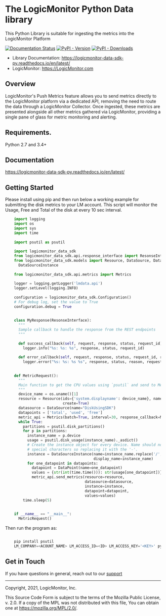 # The LogicMonitor Python Data library
This Python Library is suitable for ingesting the metrics into the LogicMonitor Platform

[![Documentation Status](https://readthedocs.org/projects/logicmonitor-data-sdk-py/badge/?version=latest)](https://logicmonitor-data-sdk-py.readthedocs.io/en/latest/?badge=latest)
[![PyPI - Version](https://img.shields.io/pypi/v/logicmonitor-data-sdk.svg)](https://pypi.org/project/logicmonitor-data-sdk)
[![PyPI - Downloads](https://pepy.tech/badge/logicmonitor-data-sdk)](https://pepy.tech/project/logicmonitor-data-sdk)


- Library Documentation: https://logicmonitor-data-sdk-py.readthedocs.io/en/latest/
- LogicMonitor: https://LogicMonitor.com

Overview
--------

LogicMonitor's Push Metrics feature allows you to send metrics directly
to the LogicMonitor platform via a dedicated API, removing the need to
route the data through a LogicMonitor Collector. Once ingested, these
metrics are presented alongside all other metrics gathered via
LogicMonitor, providing a single pane of glass for metric monitoring and
alerting.

Requirements.
------------

Python 2.7 and 3.4+

Documentation
-------------
https://logicmonitor-data-sdk-py.readthedocs.io/en/latest/


Getting Started
---------------

Please install using pip and then run below a working example for submitting the disk metrics to 
your LM account. This script will monitor the Usage, Free and Total of the disk at every 10 sec 
interval.

```python
    import logging
    import os
    import sys
    import time
    
    import psutil as psutil
    
    import logicmonitor_data_sdk
    from logicmonitor_data_sdk.api.response_interface import ResonseInterface
    from logicmonitor_data_sdk.models import Resource, DataSource, DataPoint, \
      DataSourceInstance
    
    from logicmonitor_data_sdk.api.metrics import Metrics
    
    logger = logging.getLogger('lmdata.api')
    logger.setLevel(logging.INFO)
    
    configuration = logicmonitor_data_sdk.Configuration()
    # For debug log, set the value to True
    configuration.debug = True
    
    
    class MyResponse(ResonseInterface):
      """
      Sample callback to handle the response from the REST endpoints
      """
    
      def success_callback(self, request, response, status, request_id):
        logger.info("%s: %s: %s", response, status, request_id)
    
      def error_callback(self, request, response, status, request_id, reason):
        logger.error("%s: %s: %s %s", response, status, reason, request_id)
    
    
    def MetricRequest():
      """
      Main function to get the CPU values using `psutil` and send to Metrics REST endpoint
      """
      device_name = os.uname()[1]
      resource = Resource(ids={'system.displayname': device_name}, name=device_name,
                          create=True)
      datasource = DataSource(name="DiskUsingSDK")
      datapoints = ['total', 'used', 'free']
      metric_api = Metrics(batch=True, interval=30, response_callback=MyResponse())
      while True:
        partitions = psutil.disk_partitions()
        for p in partitions:
          instance_name = p.device
          usage = psutil.disk_usage(instance_name)._asdict()
          # Create the instance object for every device. Name should not have the
          # special characters so replacing it with the '-'.
          instance = DataSourceInstance(name=instance_name.replace('/', '-'),
                                        display_name=instance_name)
          for one_datapoint in datapoints:
            datapoint = DataPoint(name=one_datapoint)
            values = {str(int(time.time())): str(usage[one_datapoint])}
            metric_api.send_metrics(resource=resource,
                                    datasource=datasource,
                                    instance=instance,
                                    datapoint=datapoint,
                                    values=values)
        time.sleep(5)
    
    
    if __name__ == "__main__":
      MetricRequest()

```

Then run the program as:

```python

    pip install psutil
    LM_COMPANY=<ACOUNT_NAME> LM_ACCESS_ID=<ID> LM_ACCESS_KEY='<KEY>' python disk_metrics.py
```


Get in Touch
------------
If you have questions in general, reach out to our [support](mailto:support@logicmonitor.com)


------------
Copyright, 2021, LogicMonitor, Inc.

This Source Code Form is subject to the terms of the 
Mozilla Public License, v. 2.0. If a copy of the MPL 
was not distributed with this file, You can obtain 
one at https://mozilla.org/MPL/2.0/.





